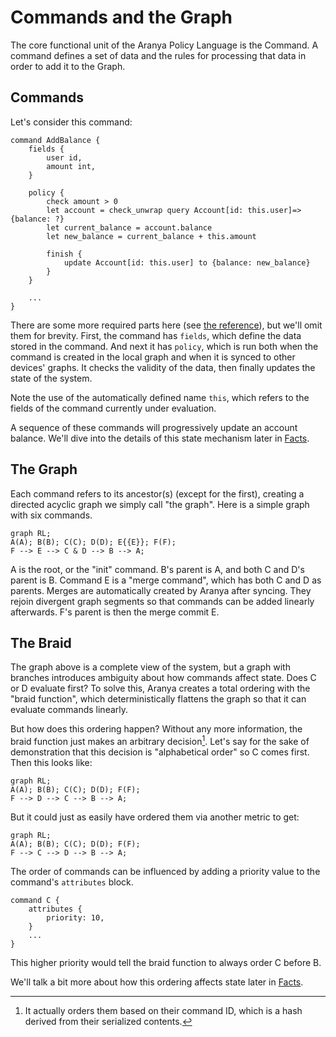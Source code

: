 # Commands and the Graph

The core functional unit of the Aranya Policy Language is the Command. A
command defines a set of data and the rules for processing that data in
order to add it to the Graph.

## Commands

Let's consider this command:

```
command AddBalance {
    fields {
        user id,
        amount int,
    }

    policy {
        check amount > 0
        let account = check_unwrap query Account[id: this.user]=>{balance: ?}
        let current_balance = account.balance
        let new_balance = current_balance + this.amount

        finish {
            update Account[id: this.user] to {balance: new_balance}
        }
    }

    ...
}
```

There are some more required parts here (see [the
reference](../reference/top-level/commands.md)), but we'll omit them for
brevity. First, the command has `fields`, which define the data stored
in the command. And next it has `policy`, which is run both when the
command is created in the local graph and when it is synced to other
devices' graphs. It checks the validity of the data, then finally
updates the state of the system.

Note the use of the automatically defined name `this`, which refers to
the fields of the command currently under evaluation.

A sequence of these commands will progressively update an account
balance. We'll dive into the details of this state mechanism later in
[Facts](facts.md).

## The Graph

Each command refers to its ancestor(s) (except for the first), creating
a directed acyclic graph we simply call "the graph". Here is a simple
graph with six commands.

```mermaid
graph RL;
A(A); B(B); C(C); D(D); E{{E}}; F(F);
F --> E --> C & D --> B --> A;
```

A is the root, or the "init" command. B's parent is A, and both C and
D's parent is B. Command E is a "merge command", which has both C and D
as parents. Merges are automatically created by Aranya after syncing.
They rejoin divergent graph segments so that commands can be added
linearly afterwards. F's parent is then the merge commit E.

## The Braid

The graph above is a complete view of the system, but a graph with
branches introduces ambiguity about how commands affect state. Does C or
D evaluate first? To solve this, Aranya creates a total ordering with
the "braid function", which deterministically flattens the graph so that
it can evaluate commands linearly.

But how does this ordering happen? Without any more information, the
braid function just makes an arbitrary decision[^braid-decision]. Let's
say for the sake of demonstration that this decision is "alphabetical
order" so C comes first. Then this looks like:

```mermaid
graph RL;
A(A); B(B); C(C); D(D); F(F);
F --> D --> C --> B --> A;
```

But it could just as easily have ordered them via another metric to get:

```mermaid
graph RL;
A(A); B(B); C(C); D(D); F(F);
F --> C --> D --> B --> A;
```

[^braid-decision]: It actually orders them based on their command ID,
    which is a hash derived from their serialized contents.

The order of commands can be influenced by adding a priority value to
the command's `attributes` block.

```policy
command C {
    attributes {
        priority: 10,
    }
    ...
}
```

This higher priority would tell the braid function to always order C
before B.

We'll talk a bit more about how this ordering affects state later in
[Facts](facts.md).